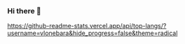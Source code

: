 ### Hi there 👋

https://github-readme-stats.vercel.app/api/top-langs/?username=vlonebara&hide_progress=false&theme=radical

